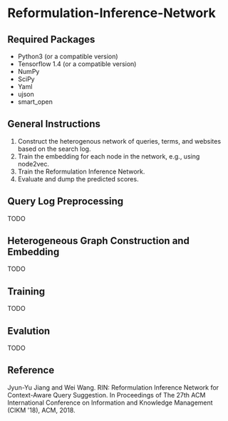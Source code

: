 # Reformulation-Inference-Network

## Required Packages

* Python3 (or a compatible version)
* Tensorflow 1.4 (or a compatible version)
* NumPy
* SciPy
* Yaml
* ujson
* smart_open

## General Instructions

1. Construct the heterogenous network of queries, terms, and websites based on the search log.
2. Train the embedding for each node in the network, e.g., using node2vec.
3. Train the Reformulation Inference Network.
4. Evaluate and dump the predicted scores.

## Query Log Preprocessing

TODO

## Heterogeneous Graph Construction and Embedding

TODO

## Training 

TODO

## Evalution

TODO

## Reference 

Jyun-Yu Jiang and Wei Wang. RIN: Reformulation Inference Network for Context-Aware Query Suggestion. In Proceedings of The 27th ACM International Conference on Information and Knowledge Management (CIKM '18), ACM, 2018.

